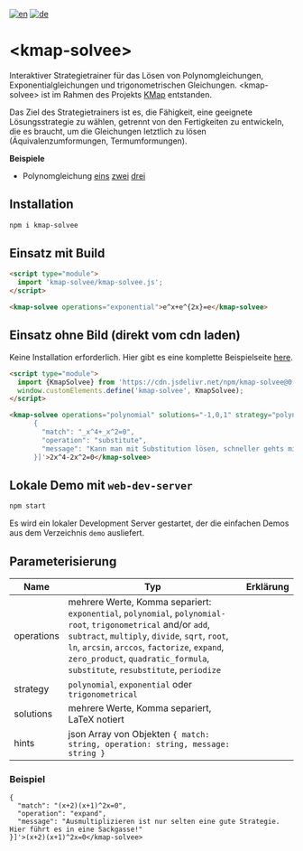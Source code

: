 [![en](https://img.shields.io/badge/lang-en-red.svg)](./README.md) [![de](https://img.shields.io/badge/lang-de-green.svg)](./README.de.md)

# \<kmap-solvee>

Interaktiver Strategietrainer für das Lösen von Polynomgleichungen, Exponentialgleichungen und trigonometrischen Gleichungen. \<kmap-solvee> ist im Rahmen des Projekts [KMap](https://kmap.eu) entstanden.

Das Ziel des Strategietrainers ist es, die Fähigkeit, eine geeignete Lösungsstrategie zu wählen, getrennt von den Fertigkeiten zu entwickeln, die es braucht, um die Gleichungen letztlich zu lösen (Äquivalenzumformungen, Termumformungen).

**Beispiele**
* Polynomgleichung [eins](https://kmap.eu/app/exercise/Mathematik/Ganzrationale%20Funktionen/Polynomgleichungen/Strategietrainer%201) [zwei](https://kmap.eu/app/exercise/Mathematik/Ganzrationale%20Funktionen/Polynomgleichungen/Strategietrainer%202) [drei](https://kmap.eu/app/exercise/Mathematik/Ganzrationale%20Funktionen/Polynomgleichungen/Strategietrainer%203)

## Installation

```bash
npm i kmap-solvee
```

## Einsatz mit Build

```html
<script type="module">
  import 'kmap-solvee/kmap-solvee.js';
</script>

<kmap-solvee operations="exponential">e^x+e^{2x}=e</kmap-solvee>
```

## Einsatz ohne Bild (direkt vom cdn laden)

Keine Installation erforderlich. Hier gibt es eine komplette Beispielseite [here](https://github.com/holgerengels/kmap-solvee/blob/main/demo/cdn.html).

```html
<script type="module">
  import {KmapSolvee} from 'https://cdn.jsdelivr.net/npm/kmap-solvee@0.9.5/+esm'
  window.customElements.define('kmap-solvee', KmapSolvee);
</script>

<kmap-solvee operations="polynomial" solutions="-1,0,1" strategy="polynomial" hints='[
      {
        "match": "_x^4+_x^2=0",
        "operation": "substitute",
        "message": "Kann man mit Substitution lösen, schneller gehts mit x² Ausklammern und dem Satz vom Nullprodukt"
      }]'>2x^4-2x^2=0</kmap-solvee>
```

## Lokale Demo mit `web-dev-server`

```bash
npm start
```

Es wird ein lokaler Development Server gestartet, der die einfachen Demos aus dem Verzeichnis `demo` ausliefert.

## Parameterisierung

| Name | Typ | Erklärung |
| ---- | --- | ----------- |
| operations | mehrere Werte, Komma separiert: `exponential`, `polynomial`, `polynomial-root`, `trigonometrical` and/or `add`, `subtract`, `multiply`, `divide`, `sqrt`, `root`, `ln`, `arcsin`, `arccos`, `factorize`, `expand`, `zero_product`, `quadratic_formula`, `substitute`, `resubstitute`, `periodize`
| strategy   | `polynomial`, `exponential` oder `trigonometrical` |
| solutions  | mehrere Werte, Komma separiert, LaTeX notiert |
| hints      | json Array von Objekten `{ match: string, operation: string, message: string }` |

### Beispiel
```<kmap-solvee operations="polynomial, square" strategy="polynomial" solutions="-2,-1,0" hints='[
{
  "match": "(x+2)(x+1)^2x=0",
  "operation": "expand",
  "message": "Ausmultiplizieren ist nur selten eine gute Strategie. Hier führt es in eine Sackgasse!"
}]'>(x+2)(x+1)^2x=0</kmap-solvee>
```
